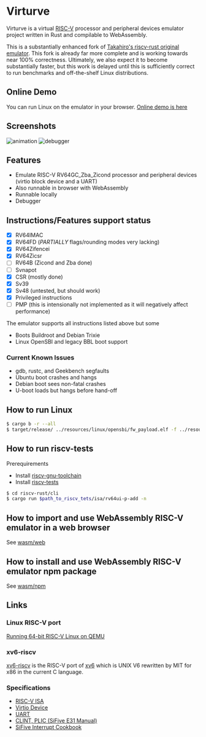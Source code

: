 # Virturve

Virturve is a virtual [RISC-V](https://riscv.org/) processor
and peripheral devices emulator project written in Rust and
compilable to WebAssembly.

This is a substantially enhanced fork of [Takahiro's riscv-rust
original emulator](https://github.com/takahirox/riscv-rust).  This
fork is already far more complete and is working towards near 100%
correctness.  Ultimately, we also expect it to become substantially
faster, but this work is delayed until this is sufficiently correct to
run benchmarks and off-the-shelf Linux distributions.

## Online Demo

You can run Linux on the emulator in your browser. [Online demo is
here](https://tommythorn.github.io/virturve/wasm/web/index.html)

## Screenshots

![animation](./screenshots/animation.gif)
![debugger](./screenshots/debugger.gif)

## Features

- Emulate RISC-V RV64GC_Zba_Zicond processor and peripheral devices (virtio block
  device and a UART)
- Also runnable in browser with WebAssembly
- Runnable locally
- Debugger

## Instructions/Features support status

- [x] RV64IMAC
- [x] RV64FD (*PARTIALLY* flags/rounding modes very lacking)
- [x] RV64Zifencei
- [x] RV64Zicsr
- [ ] RV64B (Zicond and Zba done)
- [ ] Svnapot
- [x] CSR (mostly done)
- [x] Sv39
- [x] Sv48 (untested, but should work)
- [x] Privileged instructions
- [ ] PMP (this is intensionally not implemented as it will negatively affect performance)

The emulator supports all instructions listed above but some 

- Boots Buildroot and Debian Trixie
- Linux OpenSBI and legacy BBL boot support

### Current Known Issues

- gdb, rustc, and Geekbench segfaults
- Ubuntu boot crashes and hangs
- Debian boot sees non-fatal crashes
- U-boot loads but hangs before hand-off


## How to run Linux

```sh
$ cargo b -r --all
$ target/release/ ../resources/linux/opensbi/fw_payload.elf -f ../resources/linux/rootfs.img
```

## How to run riscv-tests

Prerequirements
- Install [riscv-gnu-toolchain](https://github.com/riscv/riscv-gnu-toolchain)
- Install [riscv-tests](https://github.com/riscv/riscv-tests)

```sh
$ cd riscv-rust/cli
$ cargo run $path_to_riscv_tets/isa/rv64ui-p-add -n
```

## How to import and use WebAssembly RISC-V emulator in a web browser

See [wasm/web](https://github.com/tommythorn/riscv-rust/tree/master/wasm/web)

## How to install and use WebAssembly RISC-V emulator npm package

See [wasm/npm](https://github.com/tommythorn/riscv-rust/tree/master/wasm/npm)

## Links

### Linux RISC-V port

[Running 64-bit RISC-V Linux on QEMU](https://risc-v-getting-started-guide.readthedocs.io/en/latest/linux-qemu.html)

### xv6-riscv

[xv6-riscv](https://github.com/mit-pdos/xv6-riscv) is the RISC-V port
of [xv6](https://pdos.csail.mit.edu/6.828/2019/xv6.html) which is UNIX
V6 rewritten by MIT for x86 in the current C language.

### Specifications

- [RISC-V ISA](https://riscv.org/specifications/)
- [Virtio Device](https://docs.oasis-open.org/virtio/virtio/v1.1/csprd01/virtio-v1.1-csprd01.html)
- [UART](http://www.ti.com/lit/ug/sprugp1/sprugp1.pdf)
- [CLINT, PLIC (SiFive E31 Manual)](https://sifive.cdn.prismic.io/sifive%2Fc89f6e5a-cf9e-44c3-a3db-04420702dcc1_sifive+e31+manual+v19.08.pdf)
- [SiFive Interrupt Cookbook](https://sifive.cdn.prismic.io/sifive/0d163928-2128-42be-a75a-464df65e04e0_sifive-interrupt-cookbook.pdf)
